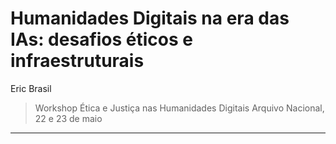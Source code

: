 # Humanidades Digitais na era das IAs: desafios éticos e infraestruturais

Eric Brasil

>Workshop Ética e Justiça nas Humanidades Digitais Arquivo Nacional, 22 e 23 de maio

---

